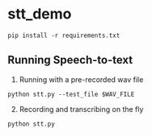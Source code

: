 # stt_demo

```
pip install -r requirements.txt
```

## Running Speech-to-text

1. Running with a pre-recorded wav file
```
python stt.py --test_file $WAV_FILE
```

2. Recording and transcribing on the fly
```
python stt.py
```
